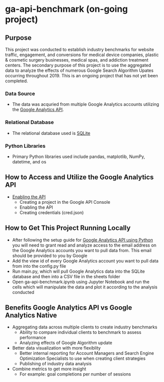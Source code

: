 # ga-api-benchmark (on-going project)

## Purpose
This project was conducted to establish industry benchmarks for website traffic, engagement, and conversions for medical device companies, plastic & cosmetic surgery businesses, medical spas, and addiction treatment centers. The secondary purpose of this project is to use the aggregated data to analyze the effects of numerous Google Search Algorithm Upates occurring throughout 2019. This is an ongoing project that has not yet been completed.

### Data Source
- The data was acquried from multiple Google Analytics accounts utilizing the [Google Analytics API](https://developers.google.com/analytics/devguides/reporting/core/v4/).

### Relational Database
- The relational database used is [SQLite](https://www.sqlite.org/index.html)

### Python Libraries
- Primary Python libraries used include pandas, matplotlib, NumPy, datetime, and os

## How to Access and Utilize the Google Analytics API
-   [Enabling the API](https://console.developers.google.com/start/api?id=analyticsreporting.googleapis.com&credential=client_key)
    -   Creating a project in the Google API Console
    -   Enabling the API
    -   Creating credentials (cred.json)
    
## How to Get This Project Running Locally 
-   After following the setup guide for [Google Analytics API using Python](https://developers.google.com/analytics/devguides/reporting/core/v4/quickstart/service-py) you will need to grant read and analyze access to the email address on the Google Analytics accounts you want to pull data from. This email should be provided to you by Google
-   Add the view id of every Google Analytics account you want to pull data from into the config.py file
-   Run main.py, which will pull Google Analytics data into the SQLite database and then into a CSV file in the sheets folder
-   Open ga-api-benchmark.ipynb using Jupyter Notebook and run the cells which will manipulate the data and plot it according to the analysis conducted
## Benefits Google Analytics API vs Google Analytics Native  
-   Aggregating data across multiple clients to create industry benchmarks
    -   Ability to compare individual clients to benchmark to assess performance
    -   Analyzing effects of Google Algorithm update
-   Better data visualization with more flexiblity
    -   Better internal reporting for Account Managers and Search Engine Optimization Specialists to use when creating client strategies
    -   Publishing of industry data analysis
-   Combine metrics to get more insight
    -   For example: goal completions per number of sessions
